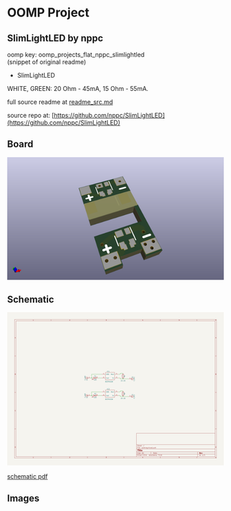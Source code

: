 # OOMP Project  
## SlimLightLED  by nppc  
  
oomp key: oomp_projects_flat_nppc_slimlightled  
(snippet of original readme)  
  
- SlimLightLED  
  
WHITE, GREEN: 20 Ohm - 45mA, 15 Ohm - 55mA.  
  
  full source readme at [readme_src.md](readme_src.md)  
  
source repo at: [https://github.com/nppc/SlimLightLED](https://github.com/nppc/SlimLightLED)  
## Board  
  
[![working_3d.png](working_3d_600.png)](working_3d.png)  
## Schematic  
  
[![working_schematic.png](working_schematic_600.png)](working_schematic.png)  
  
[schematic pdf](working_schematic.pdf)  
## Images  
